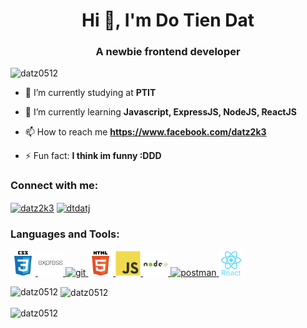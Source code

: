 <h1 align="center">Hi 👋, I'm Do Tien Dat</h1>
<h3 align="center">A newbie frontend developer</h3>

<p align="left"> <img src="https://komarev.com/ghpvc/?username=datz0512&label=Profile%20views&color=0e75b6&style=flat" alt="datz0512" /> </p>

- 🔭 I’m currently studying at **PTIT**

- 🌱 I’m currently learning **Javascript, ExpressJS, NodeJS, ReactJS**

- 📫 How to reach me **https://www.facebook.com/datz2k3**

- ⚡ Fun fact: **I think im funny :DDD**

<h3 align="left">Connect with me:</h3>
<p align="left">
<a href="https://fb.com/datz2k3" target="blank"><img align="center" src="https://raw.githubusercontent.com/rahuldkjain/github-profile-readme-generator/master/src/images/icons/Social/facebook.svg" alt="datz2k3" height="30" width="40" /></a>
<a href="https://instagram.com/dtdatj" target="blank"><img align="center" src="https://raw.githubusercontent.com/rahuldkjain/github-profile-readme-generator/master/src/images/icons/Social/instagram.svg" alt="dtdatj" height="30" width="40" /></a>
</p>

<h3 align="left">Languages and Tools:</h3>
<p align="left"> <a href="https://www.w3schools.com/css/" target="_blank" rel="noreferrer"> <img src="https://raw.githubusercontent.com/devicons/devicon/master/icons/css3/css3-original-wordmark.svg" alt="css3" width="40" height="40"/> </a> <a href="https://expressjs.com" target="_blank" rel="noreferrer"> <img src="https://raw.githubusercontent.com/devicons/devicon/master/icons/express/express-original-wordmark.svg" alt="express" width="40" height="40"/> </a> <a href="https://git-scm.com/" target="_blank" rel="noreferrer"> <img src="https://www.vectorlogo.zone/logos/git-scm/git-scm-icon.svg" alt="git" width="40" height="40"/> </a> <a href="https://www.w3.org/html/" target="_blank" rel="noreferrer"> <img src="https://raw.githubusercontent.com/devicons/devicon/master/icons/html5/html5-original-wordmark.svg" alt="html5" width="40" height="40"/> </a> <a href="https://developer.mozilla.org/en-US/docs/Web/JavaScript" target="_blank" rel="noreferrer"> <img src="https://raw.githubusercontent.com/devicons/devicon/master/icons/javascript/javascript-original.svg" alt="javascript" width="40" height="40"/> </a> <a href="https://nodejs.org" target="_blank" rel="noreferrer"> <img src="https://raw.githubusercontent.com/devicons/devicon/master/icons/nodejs/nodejs-original-wordmark.svg" alt="nodejs" width="40" height="40"/> </a> <a href="https://postman.com" target="_blank" rel="noreferrer"> <img src="https://www.vectorlogo.zone/logos/getpostman/getpostman-icon.svg" alt="postman" width="40" height="40"/> </a> <a href="https://reactjs.org/" target="_blank" rel="noreferrer"> <img src="https://raw.githubusercontent.com/devicons/devicon/master/icons/react/react-original-wordmark.svg" alt="react" width="40" height="40"/> </a> </p>

<p><img align="left" src="https://github-readme-stats.vercel.app/api/top-langs?username=datz0512&show_icons=true&locale=en&layout=compact&theme=nightowl" alt="datz0512" /></p>

<p>&nbsp;<img align="center" src="https://github-readme-stats.vercel.app/api?username=datz0512&show_icons=true&locale=en&theme=aura" alt="datz0512" /></p>

<p><img align="center" src="https://github-readme-streak-stats.herokuapp.com/?user=datz0512&theme=radical" alt="datz0512" /></p>

